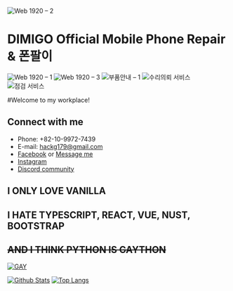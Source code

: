![Web 1920 – 2](https://user-images.githubusercontent.com/44293278/204171304-a70da00c-c7c8-45c4-a6a5-fb77b85ceefa.png)
# DIMIGO Official Mobile Phone Repair & 폰팔이
![Web 1920 – 1](https://user-images.githubusercontent.com/44293278/204171033-f560e038-e1d5-43ca-bae1-f0ab12eaa362.png)
![Web 1920 – 3](https://user-images.githubusercontent.com/44293278/204171060-639b0355-48e5-4e46-842f-8211f46a3d8d.png)
![부품안내 – 1](https://user-images.githubusercontent.com/44293278/204171095-a10feaab-665d-4d88-95ab-c023f722f5b5.png)
![수리의뢰 서비스](https://user-images.githubusercontent.com/44293278/204171083-5d28aa18-f8fe-41ea-8557-5101a4d0e66a.png)
![점검 서비스](https://user-images.githubusercontent.com/44293278/204171088-8dd646a6-e640-487c-b314-1d330f4d3581.png)

#Welcome to my workplace!

## Connect with me
- Phone: +82-10-9972-7439
- E-mail: hackg179@gmail.com
- [Facebook](https://www.facebook.com/makerpotato179/)
or [Message me](https://m.me/makerpotato179)
- [Instagram](https://www.instagram.com/seoulFixKing/)
- [Discord community](https://discord.gg/ecsApMn)

## I ONLY LOVE VANILLA
## I HATE TYPESCRIPT, REACT, VUE, NUST, BOOTSTRAP
## ~~AND I THINK PYTHON IS GAYTHON~~
[![GAY](https://img.youtube.com/vi/OF_5EKNX0Eg/0.jpg)](https://www.youtube.com/watch?v=OF_5EKNX0Eg)

[![Github Stats](https://github-readme-stats.vercel.app/api?username=potato179&count_private=true&show_icons=true&hide_border=true&bg_color=00000000&title_color=6bedd4&icon_color=6bedd4&text_color=389aa1)](https://github.com/potato179)
[![Top Langs](https://github-readme-stats.vercel.app/api/top-langs/?username=potato179&layout=compact&show_icons=true&hide_border=true&bg_color=00000000&title_color=6bedd4&icon_color=6bedd4&text_color=389aa1)](https://github.com/potato179)
